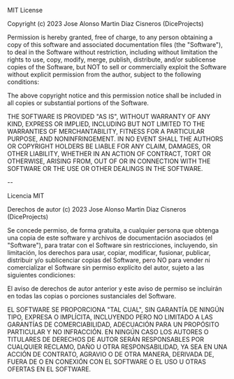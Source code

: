 MIT License

Copyright (c) 2023 Jose Alonso Martin Diaz Cisneros (DiceProjects)

Permission is hereby granted, free of charge, to any person obtaining a copy
of this software and associated documentation files (the "Software"), to deal
in the Software without restriction, including without limitation the rights
to use, copy, modify, merge, publish, distribute, and/or sublicense copies
of the Software, but NOT to sell or commercially exploit the Software without
explicit permission from the author, subject to the following conditions:

The above copyright notice and this permission notice shall be included in all
copies or substantial portions of the Software.

THE SOFTWARE IS PROVIDED "AS IS", WITHOUT WARRANTY OF ANY KIND, EXPRESS OR
IMPLIED, INCLUDING BUT NOT LIMITED TO THE WARRANTIES OF MERCHANTABILITY,
FITNESS FOR A PARTICULAR PURPOSE, AND NONINFRINGEMENT. IN NO EVENT SHALL THE
AUTHORS OR COPYRIGHT HOLDERS BE LIABLE FOR ANY CLAIM, DAMAGES, OR OTHER
LIABILITY, WHETHER IN AN ACTION OF CONTRACT, TORT OR OTHERWISE, ARISING FROM,
OUT OF OR IN CONNECTION WITH THE SOFTWARE OR THE USE OR OTHER DEALINGS IN THE
SOFTWARE.

--

Licencia MIT

Derechos de autor (c) 2023 Jose Alonso Martin Diaz Cisneros (DiceProjects)

Se concede permiso, de forma gratuita, a cualquier persona que obtenga una copia
de este software y archivos de documentación asociados (el "Software"), para tratar
con el Software sin restricciones, incluyendo, sin limitación, los derechos
para usar, copiar, modificar, fusionar, publicar, distribuir y/o sublicenciar copias
del Software, pero NO para vender ni comercializar el Software sin permiso explícito
del autor, sujeto a las siguientes condiciones:

El aviso de derechos de autor anterior y este aviso de permiso se incluirán en todas
las copias o porciones sustanciales del Software.

EL SOFTWARE SE PROPORCIONA "TAL CUAL", SIN GARANTÍA DE NINGÚN TIPO, EXPRESA O IMPLÍCITA,
INCLUYENDO PERO NO LIMITADO A LAS GARANTÍAS DE COMERCIABILIDAD, ADECUACIÓN PARA UN
PROPÓSITO PARTICULAR Y NO INFRACCIÓN. EN NINGÚN CASO LOS AUTORES O TITULARES DE DERECHOS
DE AUTOR SERÁN RESPONSABLES POR CUALQUIER RECLAMO, DAÑO U OTRA RESPONSABILIDAD,
YA SEA EN UNA ACCIÓN DE CONTRATO, AGRAVIO O DE OTRA MANERA, DERIVADA DE, FUERA DE O
EN CONEXIÓN CON EL SOFTWARE O EL USO U OTRAS OFERTAS EN EL SOFTWARE.
